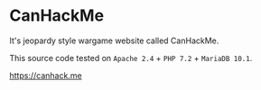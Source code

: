 # CanHackMe
It's jeopardy style wargame website called CanHackMe.

This source code tested on `Apache 2.4` + `PHP 7.2` + `MariaDB 10.1`.

<https://canhack.me>
